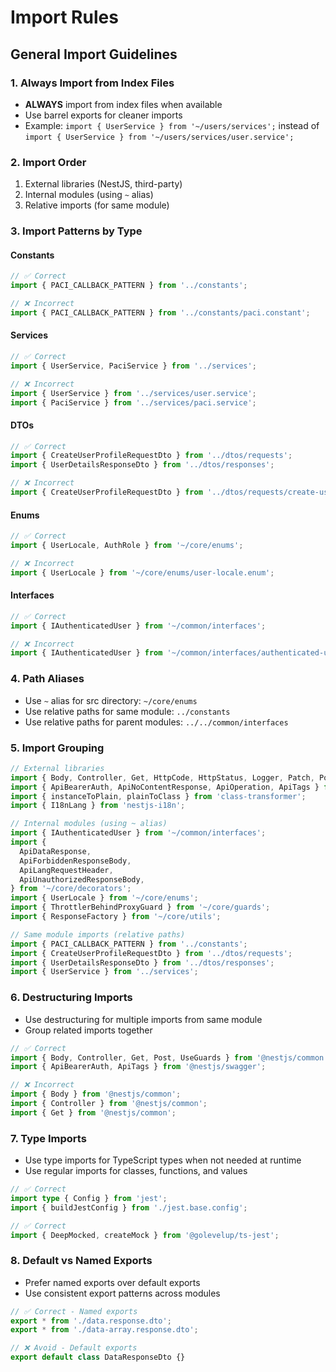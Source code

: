 # Import Rules

## General Import Guidelines

### 1. Always Import from Index Files

- **ALWAYS** import from index files when available
- Use barrel exports for cleaner imports
- Example: `import { UserService } from '~/users/services';` instead of `import { UserService } from '~/users/services/user.service';`

### 2. Import Order

1. External libraries (NestJS, third-party)
2. Internal modules (using `~` alias)
3. Relative imports (for same module)

### 3. Import Patterns by Type

#### Constants

```typescript
// ✅ Correct
import { PACI_CALLBACK_PATTERN } from '../constants';

// ❌ Incorrect
import { PACI_CALLBACK_PATTERN } from '../constants/paci.constant';
```

#### Services

```typescript
// ✅ Correct
import { UserService, PaciService } from '../services';

// ❌ Incorrect
import { UserService } from '../services/user.service';
import { PaciService } from '../services/paci.service';
```

#### DTOs

```typescript
// ✅ Correct
import { CreateUserProfileRequestDto } from '../dtos/requests';
import { UserDetailsResponseDto } from '../dtos/responses';

// ❌ Incorrect
import { CreateUserProfileRequestDto } from '../dtos/requests/create-user-profile.request.dto';
```

#### Enums

```typescript
// ✅ Correct
import { UserLocale, AuthRole } from '~/core/enums';

// ❌ Incorrect
import { UserLocale } from '~/core/enums/user-locale.enum';
```

#### Interfaces

```typescript
// ✅ Correct
import { IAuthenticatedUser } from '~/common/interfaces';

// ❌ Incorrect
import { IAuthenticatedUser } from '~/common/interfaces/authenticated-user.interface';
```

### 4. Path Aliases

- Use `~` alias for src directory: `~/core/enums`
- Use relative paths for same module: `../constants`
- Use relative paths for parent modules: `../../common/interfaces`

### 5. Import Grouping

```typescript
// External libraries
import { Body, Controller, Get, HttpCode, HttpStatus, Logger, Patch, Post, Put, UseGuards } from '@nestjs/common';
import { ApiBearerAuth, ApiNoContentResponse, ApiOperation, ApiTags } from '@nestjs/swagger';
import { instanceToPlain, plainToClass } from 'class-transformer';
import { I18nLang } from 'nestjs-i18n';

// Internal modules (using ~ alias)
import { IAuthenticatedUser } from '~/common/interfaces';
import {
  ApiDataResponse,
  ApiForbiddenResponseBody,
  ApiLangRequestHeader,
  ApiUnauthorizedResponseBody,
} from '~/core/decorators';
import { UserLocale } from '~/core/enums';
import { ThrottlerBehindProxyGuard } from '~/core/guards';
import { ResponseFactory } from '~/core/utils';

// Same module imports (relative paths)
import { PACI_CALLBACK_PATTERN } from '../constants';
import { CreateUserProfileRequestDto } from '../dtos/requests';
import { UserDetailsResponseDto } from '../dtos/responses';
import { UserService } from '../services';
```

### 6. Destructuring Imports

- Use destructuring for multiple imports from same module
- Group related imports together

```typescript
// ✅ Correct
import { Body, Controller, Get, Post, UseGuards } from '@nestjs/common';
import { ApiBearerAuth, ApiTags } from '@nestjs/swagger';

// ❌ Incorrect
import { Body } from '@nestjs/common';
import { Controller } from '@nestjs/common';
import { Get } from '@nestjs/common';
```

### 7. Type Imports

- Use type imports for TypeScript types when not needed at runtime
- Use regular imports for classes, functions, and values

```typescript
// ✅ Correct
import type { Config } from 'jest';
import { buildJestConfig } from './jest.base.config';

// ✅ Correct
import { DeepMocked, createMock } from '@golevelup/ts-jest';
```

### 8. Default vs Named Exports

- Prefer named exports over default exports
- Use consistent export patterns across modules

```typescript
// ✅ Correct - Named exports
export * from './data.response.dto';
export * from './data-array.response.dto';

// ❌ Avoid - Default exports
export default class DataResponseDto {}
```
